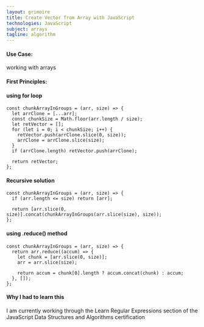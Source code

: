 ```yaml
---
layout: grimoire
title: Create Vector from Array with JavaScript
technologies: JavaScript
subject: arrays
tagline: algorithm
---
```


#### Use Case:
working with arrays
#### First Principles:

#### using for loop
```
const chunkArrayInGroups = (arr, size) => {
  let arrClone = [...arr];
  const chunkSize = Math.floor(arr.length / size);
  let retVector = [];
  for (let i = 0; i < chunkSize; i++) {
    retVector.push(arrClone.slice(0, size));
    arrClone = arrClone.slice(size);
  }
  if (arrClone.length) retVector.push(arrClone);

  return retVector;
};
```
#### Recursive solution
```
const chunkArrayInGroups = (arr, size) => {
  if (arr.length <= size) return [arr];

  return [arr.slice(0, size)].concat(chunkArrayInGroups(arr.slice(size), size));
};
```
#### using .reduce() method
```
const chunkArrayInGroups = (arr, size) => {
  return arr.reduce((accum) => {
    let chunk = [arr.slice(0, size)];
    arr = arr.slice(size);

    return accum = chunk[0].length ? accum.concat(chunk) : accum;
  }, []);
};
```

#### Why I had to learn this
I am currently working through the Learn Regular Expressions section of the JavaScript Data Structures and Algorithms certification
